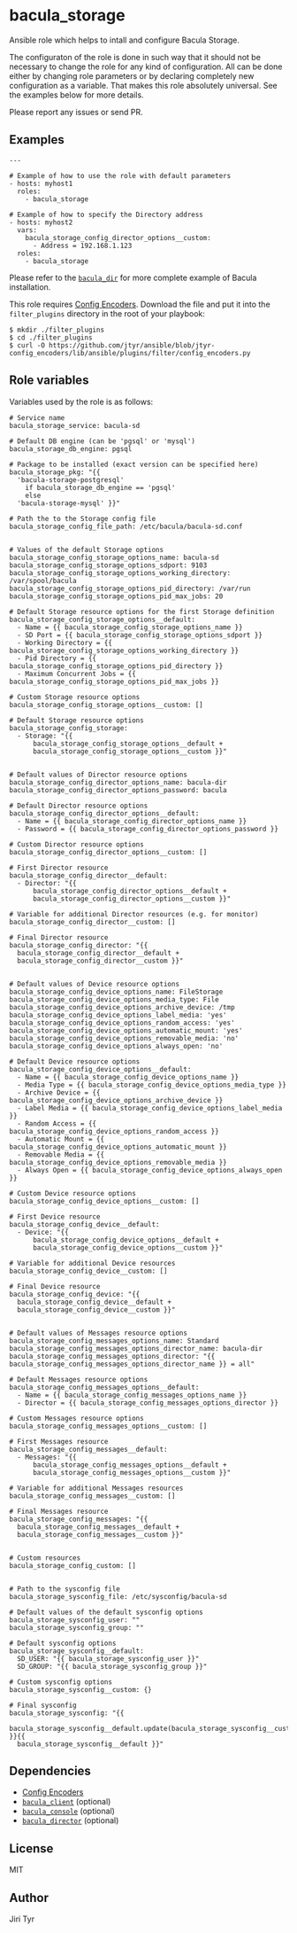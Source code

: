 bacula_storage
==============

Ansible role which helps to intall and configure Bacula Storage.

The configuraton of the role is done in such way that it should not be
necessary to change the role for any kind of configuration. All can be
done either by changing role parameters or by declaring completely new
configuration as a variable. That makes this role absolutely
universal. See the examples below for more details.

Please report any issues or send PR.


Examples
--------

```
---

# Example of how to use the role with default parameters
- hosts: myhost1
  roles:
    - bacula_storage

# Example of how to specify the Directory address
- hosts: myhost2
  vars:
    bacula_storage_config_director_options__custom:
      - Address = 192.168.1.123
  roles:
    - bacula_storage
```

Please refer to the
[`bacula_dir`](https://github.com/jtyr/ansible-bacula_director) for more
complete example of Bacula installation.

This role requires [Config
Encoders](https://github.com/jtyr/ansible/blob/jtyr-config_encoders/lib/ansible/plugins/filter/config_encoders.py).
Download the file and put it into the `filter_plugins` directory in the root of
your playbook:

```
$ mkdir ./filter_plugins
$ cd ./filter_plugins
$ curl -O https://github.com/jtyr/ansible/blob/jtyr-config_encoders/lib/ansible/plugins/filter/config_encoders.py
```


Role variables
--------------

Variables used by the role is as follows:

```
# Service name
bacula_storage_service: bacula-sd

# Default DB engine (can be 'pgsql' or 'mysql')
bacula_storage_db_engine: pgsql

# Package to be installed (exact version can be specified here)
bacula_storage_pkg: "{{
  'bacula-storage-postgresql'
    if bacula_storage_db_engine == 'pgsql'
    else
  'bacula-storage-mysql' }}"

# Path the to the Storage config file
bacula_storage_config_file_path: /etc/bacula/bacula-sd.conf


# Values of the default Storage options
bacula_storage_config_storage_options_name: bacula-sd
bacula_storage_config_storage_options_sdport: 9103
bacula_storage_config_storage_options_working_directory: /var/spool/bacula
bacula_storage_config_storage_options_pid_directory: /var/run
bacula_storage_config_storage_options_pid_max_jobs: 20

# Default Storage resource options for the first Storage definition
bacula_storage_config_storage_options__default:
  - Name = {{ bacula_storage_config_storage_options_name }}
  - SD Port = {{ bacula_storage_config_storage_options_sdport }}
  - Working Directory = {{ bacula_storage_config_storage_options_working_directory }}
  - Pid Directory = {{ bacula_storage_config_storage_options_pid_directory }}
  - Maximum Concurrent Jobs = {{ bacula_storage_config_storage_options_pid_max_jobs }}

# Custom Storage resource options
bacula_storage_config_storage_options__custom: []

# Default Storage resource options
bacula_storage_config_storage:
  - Storage: "{{
      bacula_storage_config_storage_options__default +
      bacula_storage_config_storage_options__custom }}"


# Default values of Director resource options
bacula_storage_config_director_options_name: bacula-dir
bacula_storage_config_director_options_password: bacula

# Default Director resource options
bacula_storage_config_director_options__default:
  - Name = {{ bacula_storage_config_director_options_name }}
  - Password = {{ bacula_storage_config_director_options_password }}

# Custom Director resource options
bacula_storage_config_director_options__custom: []

# First Director resource
bacula_storage_config_director__default:
  - Director: "{{
      bacula_storage_config_director_options__default +
      bacula_storage_config_director_options__custom }}"

# Variable for additional Director resources (e.g. for monitor)
bacula_storage_config_director__custom: []

# Final Director resource
bacula_storage_config_director: "{{
  bacula_storage_config_director__default +
  bacula_storage_config_director__custom }}"


# Default values of Device resource options
bacula_storage_config_device_options_name: FileStorage
bacula_storage_config_device_options_media_type: File
bacula_storage_config_device_options_archive_device: /tmp
bacula_storage_config_device_options_label_media: 'yes'
bacula_storage_config_device_options_random_access: 'yes'
bacula_storage_config_device_options_automatic_mount: 'yes'
bacula_storage_config_device_options_removable_media: 'no'
bacula_storage_config_device_options_always_open: 'no'

# Default Device resource options
bacula_storage_config_device_options__default:
  - Name = {{ bacula_storage_config_device_options_name }}
  - Media Type = {{ bacula_storage_config_device_options_media_type }}
  - Archive Device = {{ bacula_storage_config_device_options_archive_device }}
  - Label Media = {{ bacula_storage_config_device_options_label_media }}
  - Random Access = {{ bacula_storage_config_device_options_random_access }}
  - Automatic Mount = {{ bacula_storage_config_device_options_automatic_mount }}
  - Removable Media = {{ bacula_storage_config_device_options_removable_media }}
  - Always Open = {{ bacula_storage_config_device_options_always_open }}

# Custom Device resource options
bacula_storage_config_device_options__custom: []

# First Device resource
bacula_storage_config_device__default:
  - Device: "{{
      bacula_storage_config_device_options__default +
      bacula_storage_config_device_options__custom }}"

# Variable for additional Device resources
bacula_storage_config_device__custom: []

# Final Device resource
bacula_storage_config_device: "{{
  bacula_storage_config_device__default +
  bacula_storage_config_device__custom }}"


# Default values of Messages resource options
bacula_storage_config_messages_options_name: Standard
bacula_storage_config_messages_options_director_name: bacula-dir
bacula_storage_config_messages_options_director: "{{ bacula_storage_config_messages_options_director_name }} = all"

# Default Messages resource options
bacula_storage_config_messages_options__default:
  - Name = {{ bacula_storage_config_messages_options_name }}
  - Director = {{ bacula_storage_config_messages_options_director }}

# Custom Messages resource options
bacula_storage_config_messages_options__custom: []

# First Messages resource
bacula_storage_config_messages__default:
  - Messages: "{{
      bacula_storage_config_messages_options__default +
      bacula_storage_config_messages_options__custom }}"

# Variable for additional Messages resources
bacula_storage_config_messages__custom: []

# Final Messages resource
bacula_storage_config_messages: "{{
  bacula_storage_config_messages__default +
  bacula_storage_config_messages__custom }}"


# Custom resources
bacula_storage_config_custom: []


# Path to the sysconfig file
bacula_storage_sysconfig_file: /etc/sysconfig/bacula-sd

# Default values of the default sysconfig options
bacula_storage_sysconfig_user: ""
bacula_storage_sysconfig_group: ""

# Default sysconfig options
bacula_storage_sysconfig__default:
  SD_USER: "{{ bacula_storage_sysconfig_user }}"
  SD_GROUP: "{{ bacula_storage_sysconfig_group }}"

# Custom sysconfig options
bacula_storage_sysconfig__custom: {}

# Final sysconfig
bacula_storage_sysconfig: "{{
  bacula_storage_sysconfig__default.update(bacula_storage_sysconfig__custom) }}{{
  bacula_storage_sysconfig__default }}"
```


Dependencies
------------

- [Config Encoders](https://github.com/jtyr/ansible/blob/jtyr-config_encoders/lib/ansible/plugins/filter/config_encoders.py)
- [`bacula_client`](https://github.com/jtyr/ansible-bacula_client) (optional)
- [`bacula_console`](https://github.com/jtyr/ansible-bacula_console) (optional)
- [`bacula_director`](https://github.com/jtyr/ansible-bacula_director) (optional)


License
-------

MIT


Author
------

Jiri Tyr
